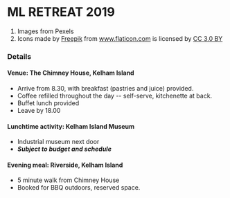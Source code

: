 # ML RETREAT 2019

1. Images from Pexels
2. <div>Icons made by <a href="https://www.freepik.com/" title="Freepik">Freepik</a> from <a href="https://www.flaticon.com/" 			    title="Flaticon">www.flaticon.com</a> is licensed by <a href="http://creativecommons.org/licenses/by/3.0/" 			    title="Creative Commons BY 3.0" target="_blank">CC 3.0 BY</a></div>

### Details

#### Venue: The Chimney House, Kelham Island
- Arrive from 8.30, with breakfast (pastries and juice) provided.
- Coffee refilled throughout the day -- self-serve, kitchenette at back.
- Buffet lunch provided
- Leave by 18.00

#### Lunchtime activity: Kelham Island Museum
- Industrial museum next door
- _**Subject to budget and schedule**_

#### Evening meal: Riverside, Kelham Island
- 5 minute walk from Chimney House
- Booked for BBQ outdoors, reserved space.
